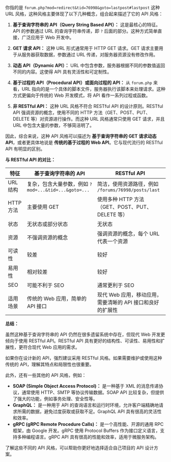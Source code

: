 你指的是 `forum.php?mod=redirect&tid=76998&goto=lastpost#lastpost` 这种 URL 风格，这种风格主要体现了以下几种概念，组合起来描述了它的 API 风格：

1. **基于查询字符串的 API（Query String Based API）：** 这是最核心的特征。API 的参数通过 URL 的查询字符串传递，即 `?` 后面的部分。这种方式简单直接，广泛应用于 Web 开发中。
    
2. **GET 请求 API：** 这种 URL 形式通常用于 HTTP GET 请求。GET 请求主要用于从服务器获取数据，参数通过 URL 传递，对服务器资源没有修改作用。
    
3. **动态 API（Dynamic API）：** URL 中包含参数，服务器根据不同的参数值返回不同的内容。这使得 API 具有灵活性和可定制性。
    
4. **基于过程的 API（Procedural API）或面向过程的 API：** 从 `forum.php` 来看，URL 指向的是一个具体的脚本文件，服务器执行该脚本来处理请求。这种方式更偏向于传统的 Web 开发模式，将 API 看作一系列过程或函数。
    
5. **非 RESTful API：** 这种 URL 风格不符合 RESTful API 的设计原则。RESTful API 强调资源的概念，使用不同的 HTTP 方法（GET、POST、PUT、DELETE 等）对资源进行操作。而这种 URL 风格通常只使用 GET 请求，并且 URL 中包含大量的参数，不够简洁明了。
    

因此，综合来说，这种 API 风格可以描述为 **基于查询字符串的 GET 请求动态 API**，或者更具体地说是 **传统的基于过程的 Web API**。它与现代流行的 RESTful API 有明显的区别。

**与 RESTful API 的对比：**

|特征|基于查询字符串的 API|RESTful API|
|---|---|---|
|URL 结构|复杂，包含大量参数，例如 `?mod=...&tid=...&goto=...`|简洁，使用资源路径，例如 `/forums/76998/posts/last`|
|HTTP 方法|主要使用 GET|使用多种 HTTP 方法（GET、POST、PUT、DELETE 等）|
|状态|无状态或部分状态|无状态|
|资源|不强调资源的概念|强调资源的概念，每个 URL 代表一个资源|
|可读性|较差|较好|
|易用性|相对较差|较好|
|SEO|可能不利于 SEO|通常更利于 SEO|
|适用场景|传统的 Web 应用，简单的 API 接口|现代 Web 应用，移动应用，需要清晰的 API 接口和良好的扩展性|

**总结：**

虽然这种基于查询字符串的 API 仍然在很多遗留系统中存在，但现代 Web 开发更倾向于使用 RESTful API。RESTful API 具有更好的结构性、可读性、易用性和扩展性，更符合现代 Web 应用的需求。

如果你在设计新的 API，强烈建议采用 RESTful 风格。如果需要维护或使用这种传统的 API，理解其特点和局限性也很重要。

此外，还有一些其他的 API 风格，例如：

- **SOAP (Simple Object Access Protocol)：** 是一种基于 XML 的消息传递协议，通常使用 HTTP、SMTP 等协议传输数据。SOAP API 比较复杂，但提供了强大的功能，例如事务处理、安全性等。
- **GraphQL：** 是一种用于 API 的查询语言和运行时环境，允许客户端精确地请求所需的数据，避免过度获取或获取不足。GraphQL API 具有很高的灵活性和效率。
- **gRPC (gRPC Remote Procedure Calls)：** 是一个高性能、开源的通用 RPC 框架，由 Google 开发。gRPC 使用 Protocol Buffers 作为接口定义语言，支持多种编程语言。gRPC API 具有很高的性能和效率，适用于微服务架构。

了解这些不同的 API 风格，可以帮助你更好地选择适合自己项目的 API 设计方案。